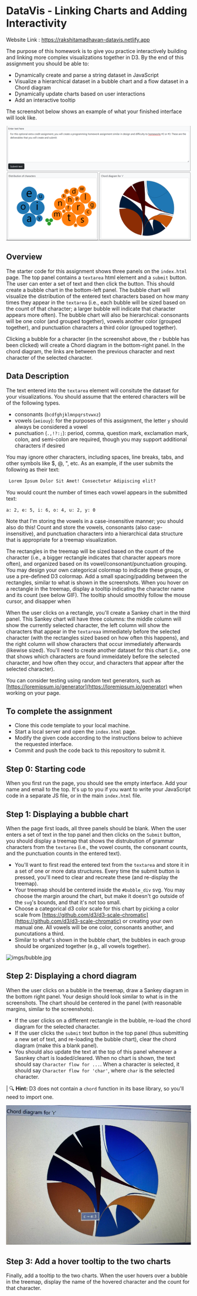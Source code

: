 # DataVis - Linking Charts and Adding Interactivity

Website Link : https://rakshitamadhavan-datavis.netlify.app

The purpose of this homework is to give you practice interactively building and linking more complex visualizations together in D3. By the end of this assignment you should be able to:

- Dynamically create and parse a string dataset in JavaScript
- Visualize a hierarchical dataset in a bubble chart and a flow dataset in a Chord diagram
- Dynamically update charts based on user interactions
- Add an interactive tooltip

The screenshot below shows an example of what your finished interface will look like.

![imgs/interface.png](imgs/interface.png)

## Overview

The starter code for this assignment shows three panels on the `index.html` page. The top panel contains a `textarea` html element and a `submit` button. The user can enter a set of text and then click the button. This should create a bubble chart in the bottom-left panel. The bubble chart will visualize the distribution of the entered text characters based on how many times they appear in the `textarea` (i.e., each bubble will be sized based on the count of that character; a larger bubble will indicate that character appears more often). The bubble chart will also be hierarchical: consonants will be one color (and grouped together), vowels another color (grouped together), and punctuation characters a third color (grouped together). 

Clicking a bubble for a character (in the screenshot above, the `r` bubble has been clicked) will create a Chord diagram in the bottom-right panel. In the chord diagram, the links are between the previous character and next character of the selected character.

## Data Description

The text entered into the `textarea` element will consitute the dataset for your visualizations. You should assume that the entered characters will be of the following types. 
- consonants (`bcdfghjklmnpqrstvwxz`)
- vowels (`aeiouy`): for the purposes of this assignment, the letter `y` should always be considered a vowel
- punctuation (`.,!?:;`): period, comma, question mark, exclamation mark, colon, and semi-colon are required, though you may support additional characters if desired

You may ignore other characters, including spaces, line breaks, tabs, and other symbols like $, @, ", etc. 
As an example, if the user submits the following as their text:

```html
 Lorem Ipsum Dolor Sit Amet! Consectetur Adipiscing elit?
```

You would count the number of times each vowel appears in the submitted text:

```
a: 2, e: 5, i: 6, o: 4, u: 2, y: 0
 ```

Note that I'm storing the vowels in a case-insensitive manner; you should also do this! Count and store the vowels, consonants (also case-insensitive), and punctuation characters  into a hierarchical data structure that is appropriate for a treemap visualization. 

The rectangles in the treemap will be sized based on the count of the character (i.e., a bigger rectangle indicates that character appears more often), and organized based on its vowel/consonant/punctuation grouping. You may design your own categorical colormap to indicate these groups, or use a pre-defined D3 colormap. Add a small spacing/padding between the rectangles, similar to what is shown in the screenshots. When you hover on a rectangle in the treemap, display a tooltip indicating the character name and its count (see below GIF). The tooltip should smoothly follow the mouse cursor, and disapper when 
 
 When the user clicks on a rectangle, you'll create a Sankey chart in the third panel. This Sankey chart will have three columns: the middle column will show the currently selected character, the left column will show the characters that appear in the `textareaa` immediately before the selected character (with the rectangles sized based on how often this happens), and the right column will show characters that occur immediately afterwards (likewise sized). You'll need to create another dataset for this chart (i.e., one that shows which characters are found immeidately before the selected character, and how often they occur, and characters that appear after the selected character).

You can consider testing using random text generators, such as [https://loremipsum.io/generator](https://loremipsum.io/generator) when working on your page. 

## To complete the assignment

- Clone this code template to your local machine.
- Start a local server and open the `index.html` page.
- Modify the given code according to the instructions below to achieve the requested interface.
- Commit and push the code back to this repository to submit it.

## Step 0: Starting code

When you first run the page, you should see the empty interface. Add your name and email to the top. It's up to you if you want to write your JavaScript code in a separate JS file, or in the main `index.html` file.

## Step 1: Displaying a bubble chart

When the page first loads, all three panels should be blank.
When the user enters a set of text in the top panel and then clicks on the `Submit` button, you should display a treemap that shows the distrubution of grammar characters from the `textarea` (i.e., the vowel counts, the consonant counts, and the punctuation counts in the entered text).

- You'll want to first read the entered text from the `textarea` and store it in a set of one or more data structures. Every time the submit button is pressed, you'll need to clear and recreate these (and re-display the treemap).
- Your treemap should be centered inside the `#bubble_div` svg. You may choose the margin around the chart, but make it doesn't go outside of the `svg`'s bounds, and that it's not too small.
- Choose a categorical d3 color scale for this chart by picking a color scale from [https://github.com/d3/d3-scale-chromatic](https://github.com/d3/d3-scale-chromatic) or creating your own manual one. All vowels will be one color, consonants another, and puncutations a third.
- Similar to what's shown in the bubble chart, the bubbles in each group should be organized together (e.g., all vowels together). 

![imgs/bubble.jpg](imgs/tooltip_treemap.gif)

## Step 2: Displaying a chord diagram

When the user clicks on a bubble in the treemap, draw a Sankey diagram in the bottom right panel. Your design should look similar to what is in the screenshots. The chart should be centered in the panel (with reasonable margins, similar to the screenshots).

- If the user clicks on a different rectangle in the bubble, re-load the chord diagram for the selected character. 
- If the user clicks the `submit` text button in the top panel (thus submitting a new set of text, and re-loading the bubble chart), clear the chord diagram (make this a blank panel).
- You should also update the text at the top of this panel whenever a Sasnkey chart is loaded/cleared. When no chart is shown, the text should say `Character flow for ...`. When a character is selected, it should say `Character flow for 'char'`, where `char` is the selected character.

| 🔍 **Hint:** D3 does not contain a `chord` function in its base library, so you'll need to import one.

![imgs/chord.jpg](imgs/chord.jpg)

## Step 3: Add a hover tooltip to the two charts


Finally, add a tooltip to the two charts. When the user hovers over a bubble in the treemap, display the name of the hovered character and the count for that character.